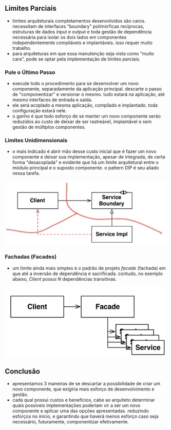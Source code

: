 ## Limites Parciais
- limites arquiteturais completamentos desenvolvidos são caros. necessitam de
interfaces "boundary" polimórficas recíprocas, estruturas de dados input e
output e toda gestão de dependência necessária para isolar os dois lados em
componentes independentemente compiláveis e implantáveis. isso requer muito
trabalho.
- para arquiteturas em que essa manutenção seja vista como "muito cara", pode se
optar pela implementação de limites parciais.

### Pule o Último Passo
- execute todo o procedimento para se desenvolver um novo componente,
separadamente da aplicação principal. descarte o passo de "componentizar" e
versionar o mesmo. tudo estará na aplicação, até mesmo interfaces de entrada e
saída.
- ele será acoplado a mesma aplicação, compilado e implantado. toda configuração
estará nele.
- o ganho é que todo esforço de se manter um novo componente serão reduzidos
ao custo de deixar de ser rastreável, implantável e sem gestão de múltiplos
componentes.

### Limites Unidimensionais
- o mais indicado é abrir mão desse custo inicial que é fazer um novo componente
e deixar sua implementação, apesar de integrada, de certa forma "desacoplada" e
evidente que há um limite arquitetural entre o módulo principal e o suposto
componente. o pattern DIP é seu aliado nessa tarefa.

![figure 24.1 page 219](partial_boundaries_figure_24_1.png)

### Fachadas (Facades)
- um limite ainda mais simples é o padrão de projeto *facade* (fachada) em que
até a inversão de dependência é sacrificada. contudo, no exemplo abaixo,
*Client* possui *N* dependências transitivas.

![figure 24.2 page 220](partial_boundaries_figure_24_2.png)

## Conclusão
- apresentamos 3 maneiras de se descartar a possibilidade de criar um novo
componente, que exigiria mais esforço de desenvolvimento e gestão.
- cada qual possui custos e benefícios, cabe ao arquiteto determinar quais
possíveis implementações poderiam vir a ser um novo componente e aplicar uma das
opções apresentadas. reduzindo esforços no início, e garantindo que haverá menos
esforço caso seja necessário, futuramente, componentizar efetivamente.

